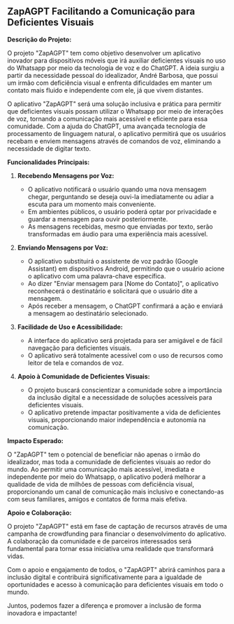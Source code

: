 ## ZapAGPT Facilitando a Comunicação para Deficientes Visuais ##

**Descrição do Projeto:**

O projeto "ZapAGPT" tem como objetivo desenvolver um aplicativo inovador para dispositivos móveis que irá auxiliar deficientes visuais no uso do Whatsapp por meio da tecnologia de voz e do ChatGPT. A ideia surgiu a partir da necessidade pessoal do idealizador, André Barbosa, que possui um irmão com deficiência visual e enfrenta dificuldades em manter um contato mais fluido e independente com ele, já que vivem distantes.

O aplicativo "ZapAGPT" será uma solução inclusiva e prática para permitir que deficientes visuais possam utilizar o Whatsapp por meio de interações de voz, tornando a comunicação mais acessível e eficiente para essa comunidade. Com a ajuda do ChatGPT, uma avançada tecnologia de processamento de linguagem natural, o aplicativo permitirá que os usuários recebam e enviem mensagens através de comandos de voz, eliminando a necessidade de digitar texto.

**Funcionalidades Principais:**

1. **Recebendo Mensagens por Voz:**
   - O aplicativo notificará o usuário quando uma nova mensagem chegar, perguntando se deseja ouvi-la imediatamente ou adiar a escuta para um momento mais conveniente.
   - Em ambientes públicos, o usuário poderá optar por privacidade e guardar a mensagem para ouvir posteriormente.
   - As mensagens recebidas, mesmo que enviadas por texto, serão transformadas em áudio para uma experiência mais acessível.

2. **Enviando Mensagens por Voz:**
   - O aplicativo substituirá o assistente de voz padrão (Google Assistant) em dispositivos Android, permitindo que o usuário acione o aplicativo com uma palavra-chave específica.
   - Ao dizer "Enviar mensagem para [Nome do Contato]", o aplicativo reconhecerá o destinatário e solicitará que o usuário dite a mensagem.
   - Após receber a mensagem, o ChatGPT confirmará a ação e enviará a mensagem ao destinatário selecionado.

3. **Facilidade de Uso e Acessibilidade:**
   - A interface do aplicativo será projetada para ser amigável e de fácil navegação para deficientes visuais.
   - O aplicativo será totalmente acessível com o uso de recursos como leitor de tela e comandos de voz.

4. **Apoio à Comunidade de Deficientes Visuais:**
   - O projeto buscará conscientizar a comunidade sobre a importância da inclusão digital e a necessidade de soluções acessíveis para deficientes visuais.
   - O aplicativo pretende impactar positivamente a vida de deficientes visuais, proporcionando maior independência e autonomia na comunicação.

**Impacto Esperado:**

O "ZapAGPT" tem o potencial de beneficiar não apenas o irmão do idealizador, mas toda a comunidade de deficientes visuais ao redor do mundo. Ao permitir uma comunicação mais acessível, imediata e independente por meio do Whatsapp, o aplicativo poderá melhorar a qualidade de vida de milhões de pessoas com deficiência visual, proporcionando um canal de comunicação mais inclusivo e conectando-as com seus familiares, amigos e contatos de forma mais efetiva.

**Apoio e Colaboração:**

O projeto "ZapAGPT" está em fase de captação de recursos através de uma campanha de crowdfunding para financiar o desenvolvimento do aplicativo. A colaboração da comunidade e de parceiros interessados será fundamental para tornar essa iniciativa uma realidade que transformará vidas.

Com o apoio e engajamento de todos, o "ZapAGPT" abrirá caminhos para a inclusão digital e contribuirá significativamente para a igualdade de oportunidades e acesso à comunicação para deficientes visuais em todo o mundo.

Juntos, podemos fazer a diferença e promover a inclusão de forma inovadora e impactante!

